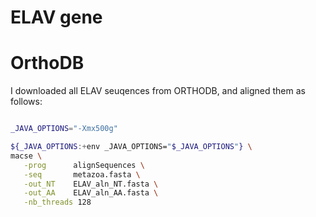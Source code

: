 # ELAV gene

# OrthoDB

I downloaded all ELAV seuqences from ORTHODB, and aligned them as follows:


```bash

_JAVA_OPTIONS="-Xmx500g"

${_JAVA_OPTIONS:+env _JAVA_OPTIONS="$_JAVA_OPTIONS"} \
macse \
   -prog      alignSequences \
   -seq       metazoa.fasta \
   -out_NT    ELAV_aln_NT.fasta \
   -out_AA    ELAV_aln_AA.fasta \
   -nb_threads 128
```